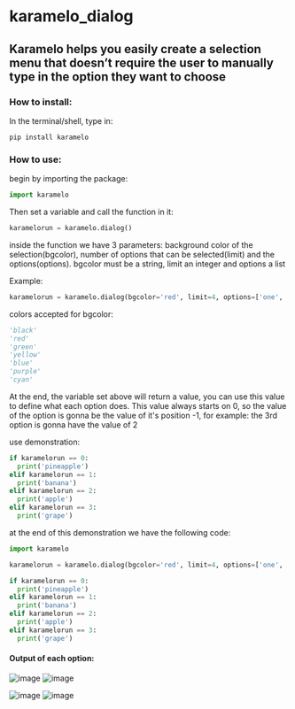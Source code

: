 # karamelo_dialog
## Karamelo helps you easily create a selection menu that doesn’t require the user to manually type in the option they want to choose 
### How to install:

In the terminal/shell, type in:

```
pip install karamelo
```
  
### How to use:
  
begin by importing the package:
  
```py
import karamelo
```
  
Then set a variable and call the function in it:
```py
karamelorun = karamelo.dialog()
```
  
inside the function we have 3 parameters: background color of the selection(bgcolor), number of options that can be selected(limit) and the options(options). bgcolor must be a string, limit an integer and options a list
  
  Example:
  
```py
karamelorun = karamelo.dialog(bgcolor='red', limit=4, options=['one', 'two', 'three', 'four'])
```

  colors accepted for bgcolor:
  
```py
'black'
'red'
'green'
'yellow'
'blue'
'purple'
'cyan'
```

At the end, the variable set above will return a value, you can use this value to define what each option does. This value always starts on 0, so the value of the option is gonna be the value of it's position -1, for example: the 3rd option is gonna have the value of 2
  
use demonstration:

```py
if karamelorun == 0:
  print('pineapple')
elif karamelorun == 1:
  print('banana')
elif karamelorun == 2:
  print('apple')
elif karamelorun == 3:
  print('grape')
```
  
at the end of this demonstration we have the following code:
  
```py
import karamelo

karamelorun = karamelo.dialog(bgcolor='red', limit=4, options=['one', 'two', 'three', 'four'])

if karamelorun == 0:
  print('pineapple')
elif karamelorun == 1:
  print('banana')
elif karamelorun == 2:
  print('apple')
elif karamelorun == 3:
  print('grape')
```
#### Output of each option:

![image](https://user-images.githubusercontent.com/91160942/134447080-116d3050-476b-46fb-b285-f1dffbc8735d.png)     ![image](https://user-images.githubusercontent.com/91160942/134447164-c0fc24ac-bd46-402a-a800-80cd535ec055.png)

![image](https://user-images.githubusercontent.com/91160942/134447188-71053ed2-513e-4e8e-991e-bf39003368d7.png)     ![image](https://user-images.githubusercontent.com/91160942/134447236-b733ef4c-3b9e-4b2e-b334-6dce533d20af.png)

